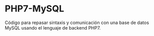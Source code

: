 # PHP7-MySQL
Código para repasar sintaxis y comunicación con una base de datos MySQL usando el lenguaje de backend PHP7.
